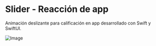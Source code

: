 # Slider - Reacción de app
Animación deslizante para calificación en app desarrollado con Swift y SwiftUI.

![Image](image.gif)
